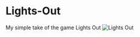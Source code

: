 # Lights-Out
My simple take of the game Lights Out
![Lights Out](https://i.ibb.co/S7CvfDW/Capture.png)
